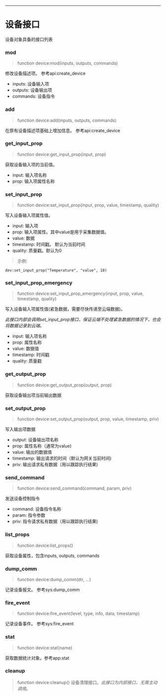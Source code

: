 ---

# 设备接口

设备对象具备的接口列表


### mod
> function device:mod(inputs, outputs, commands)

修改设备描述项。 参考api:create_device

* inputs: 设备输入项
* outputs: 设备输出项
* commands: 设备指令


### add
> function device:add(inputs, outputs, commands)

在原有设备描述项基础上增加信息。 参考api:create_device


### get_input_prop
> function device:get_input_prop(input, prop)

获取设备输入项的当前值。

* input: 输入项名称
* prop: 输入项属性名称


### set_input_prop
> function device:set_input_prop(input, prop, value, timestamp, quality)

写入设备输入项属性值。

* input: 输入项
* prop: 输入项属性。其中value是用于采集数据值。
* value: 数据
* timestamp: 时间戳。 默认为当前时间
* quality: 质量戳。默认为0


> 示例:
```
dev:set_input_prop("Temperature", "value", 10)
```


### set_input_prop_emergency
> function device:set_input_prop_emergency(input, prop, value, timestamp, quality)

写入设备输入项属性值(紧急数据，需要尽快传递至云端数据)。
 
*此接口内部会调用set_input_prop接口，保证云端不处理紧急数据的情况下，也会将数据记录到云端。*

* input: 输入项名称
* prop: 属性名称
* value: 数据值
* timestamp: 时间戳
* quality: 质量戳


### get_output_prop
> function device:get_output_prop(output, prop)

获取设备输出项当前输出数据


### set_output_prop
> function device:set_output_prop(output, prop, value, timestamp, priv)

写入输出项数据
* output: 设备输出项名称
* prop: 属性名称（通常为value)
* value: 输出的数据值
* timestamp: 输出请求的时间（默认为网关当前时间)
* priv: 输出请求私有数据（用以跟踪执行结果)


### send_command
> function device:send_command(command, param, priv)

发送设备控制指令
* command: 设备指令名称
* param: 指令参数
* priv: 指令请求私有数据（用以跟踪执行结果)


### list_props
> function device:list_props()

获取设备属性，包含inputs, outputs, commands


### dump_comm
> function device:dump_comm(dir, ...)

记录设备报文。 参考sys:dump_comm


### fire_event
> function device:fire_event(level, type, info, data, timestamp)

记录设备事件。 参考sys:fire_event


### stat
> function device:stat(name)

获取数据统计对象。参考app:stat


### cleanup
> function device:cleanup()
设备清理接口。*此接口为内部接口，无需主动调用*。

